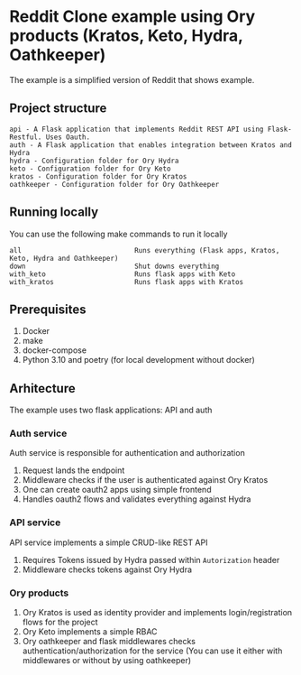 # Reddit Clone example using Ory products (Kratos, Keto, Hydra, Oathkeeper)

The example is a simplified version of Reddit that shows example.

## Project structure

```
api - A Flask application that implements Reddit REST API using Flask-Restful. Uses Oauth.
auth - A Flask application that enables integration between Kratos and Hydra
hydra - Configuration folder for Ory Hydra
keto - Configuration folder for Ory Keto
kratos - Configuration folder for Ory Kratos
oathkeeper - Configuration folder for Ory Oathkeeper
```

## Running locally

You can use the following make commands to run it locally

```
all                            Runs everything (Flask apps, Kratos, Keto, Hydra and Oathkeeper)
down                           Shut downs everything
with_keto                      Runs flask apps with Keto
with_kratos                    Runs flask apps with Kratos
```

## Prerequisites

1. Docker
2. make
3. docker-compose
5. Python 3.10 and poetry (for local development without docker)

## Arhitecture

The example uses two flask applications: API and auth

### Auth service
Auth service is responsible for authentication and authorization

1. Request lands the endpoint
2. Middleware checks if the user is authenticated against Ory Kratos
3. One can create oauth2 apps using simple frontend
4. Handles oauth2 flows and validates everything against Hydra

### API service
API service implements a simple CRUD-like REST API

1. Requires Tokens issued by Hydra passed within `Autorization` header
2. Middleware checks tokens against Ory Hydra


### Ory products

1. Ory Kratos is used as identity provider and implements login/registration flows for the project
2. Ory Keto implements a simple RBAC 
3. Ory oathkeeper and flask middlewares checks authentication/authorization for the service (You can use it either with middlewares or without by using oathkeeper)
